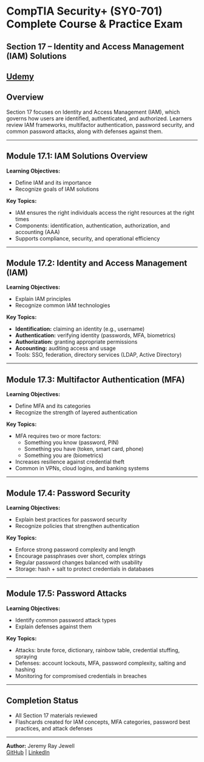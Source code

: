 # CompTIA Security+ (SY0-701) Complete Course & Practice Exam  
## Section 17 – Identity and Access Management (IAM) Solutions  

[Udemy](https://www.udemy.com/course/securityplus/)  
---

## Overview  
Section 17 focuses on Identity and Access Management (IAM), which governs how users are identified, authenticated, and authorized. Learners review IAM frameworks, multifactor authentication, password security, and common password attacks, along with defenses against them.  

---

## Module 17.1: IAM Solutions Overview  
**Learning Objectives:**  
- Define IAM and its importance  
- Recognize goals of IAM solutions  

**Key Topics:**  
- IAM ensures the right individuals access the right resources at the right times  
- Components: identification, authentication, authorization, and accounting (AAA)  
- Supports compliance, security, and operational efficiency  

---

## Module 17.2: Identity and Access Management (IAM)  
**Learning Objectives:**  
- Explain IAM principles  
- Recognize common IAM technologies  

**Key Topics:**  
- **Identification:** claiming an identity (e.g., username)  
- **Authentication:** verifying identity (passwords, MFA, biometrics)  
- **Authorization:** granting appropriate permissions  
- **Accounting:** auditing access and usage  
- Tools: SSO, federation, directory services (LDAP, Active Directory)  

---

## Module 17.3: Multifactor Authentication (MFA)  
**Learning Objectives:**  
- Define MFA and its categories  
- Recognize the strength of layered authentication  

**Key Topics:**  
- MFA requires two or more factors:  
  - Something you know (password, PIN)  
  - Something you have (token, smart card, phone)  
  - Something you are (biometrics)  
- Increases resilience against credential theft  
- Common in VPNs, cloud logins, and banking systems  

---

## Module 17.4: Password Security  
**Learning Objectives:**  
- Explain best practices for password security  
- Recognize policies that strengthen authentication  

**Key Topics:**  
- Enforce strong password complexity and length  
- Encourage passphrases over short, complex strings  
- Regular password changes balanced with usability  
- Storage: hash + salt to protect credentials in databases  

---

## Module 17.5: Password Attacks  
**Learning Objectives:**  
- Identify common password attack types  
- Explain defenses against them  

**Key Topics:**  
- Attacks: brute force, dictionary, rainbow table, credential stuffing, spraying  
- Defenses: account lockouts, MFA, password complexity, salting and hashing  
- Monitoring for compromised credentials in breaches  

---

## Completion Status  
- All Section 17 materials reviewed  
- Flashcards created for IAM concepts, MFA categories, password best practices, and attack defenses  

---

**Author:** Jeremy Ray Jewell  
[GitHub](https://github.com/jeremyrayjewell) | [LinkedIn](https://www.linkedin.com/in/jeremyrayjewell)  
